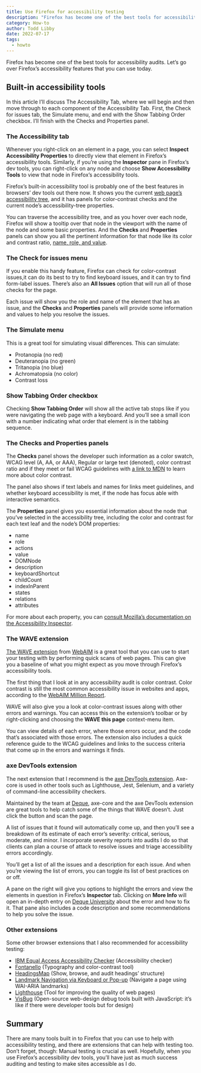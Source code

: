 ```yaml
---
title: Use Firefox for accessibility testing
description: "Firefox has become one of the best tools for accessibility audits. Let’s go over Firefox’s accessibility features that you can use today."
category: How-to
author: Todd Libby
date: 2022-07-17
tags:
  - howto
---
```


Firefox has become one of the best tools for accessibility audits. Let’s go over Firefox’s accessibility features that you can use today.

## Built-in accessibility tools

In this article I’ll discuss The Accessibility Tab, where we will begin and then move through to each component of the Accessibility Tab. First, the Check for issues tab, the Simulate menu, and end with the Show Tabbing Order checkbox. I’ll finish with the Checks and Properties panel.

### The Accessibility tab

Whenever you right-click on an element in a page, you can select **Inspect Accessibility Properties** to directly view that element in Firefox’s accessibility tools. Similarly, if you’re using the **Inspector** pane in Firefox’s dev tools, you can right-click on any node and choose **Show Accessibility Tools** to view that node in Firefox’s accessibility tools.

Firefox’s built-in accessibility tool is probably one of the best features in browsers’ dev tools out there now. It shows you the current [web page’s accessibility tree](https://www.tpgi.com/the-browser-accessibility-tree/), and it has panels for color-contrast checks and the current node’s accessibility-tree properties.

You can traverse the accessibility tree, and as you hover over each node, Firefox will show a tooltip over that node in the viewport with the name of the node and some basic properties. And the **Checks** and **Properties** panels can show you all the pertinent information for that node like its color and contrast ratio, [name, role, and value](https://holistica11y.com/wcag-4-1-2-name-role-value-level-a/).

### The Check for issues menu

If you enable this handy feature, Firefox can check for color-contrast issues,it can do its best to try to find keyboard issues, and it can try to find form-label issues. There’s also an **All Issues** option that will run all of those checks for the page.

Each issue will show you the role and name of the element that has an issue, and the **Checks** and **Properties** panels will provide some information and values to help you resolve the issues.

### The Simulate menu

This is a great tool for simulating visual differences. This can simulate:

- Protanopia (no red)
- Deuteranopia (no green)
- Tritanopia (no blue)
- Achromatopsia (no color)
- Contrast loss

### Show Tabbing Order checkbox

Checking **Show Tabbing Order** will show all the active tab stops like if you were navigating the web page with a keyboard. And you’ll see a small icon with a number indicating what order that element is in the tabbing sequence.

### The Checks and Properties panels

The **Checks** panel shows the developer such information as a color swatch, WCAG level (A, AA, or AAA), Regular or large text (denoted), color contrast ratio and if they meet or fail WCAG guidelines with [a link to MDN](https://developer.mozilla.org/en-US/docs/Web/Accessibility/Understanding_WCAG/Perceivable/Color_contrast) to learn more about color contrast.

The panel also shows if text labels and names for links meet guidelines, and whether keyboard accessibility is met, if the node has focus able with interactive semantics.

The **Properties** panel gives you essential information about the node that you’ve selected in the accessibility tree, including the color and contrast for each text leaf and the node’s DOM properties:

- name
- role
- actions
- value
- DOMNode
- description
- keyboardShortcut
- childCount
- indexInParent
- states
- relations
- attributes

For more about each property, you can [consult Mozilla’s documentation on the Accessibility Inspector](https://firefox-source-docs.mozilla.org/devtools-user/accessibility_inspector/).

### The WAVE extension

[The WAVE extension](https://wave.webaim.org/extension/) from [WebAIM](https://webaim.org/) is a great tool that you can use to start your testing with by performing quick scans of web pages. This can give you a baseline of what you might expect as you move through Firefox’s accessibility tools.

The first thing that I look at in any accessibility audit is color contrast. Color contrast is still the most common accessibility issue in websites and apps, according to the [WebAIM Million Report](https://webaim.org/projects/million/).

WAVE will also give you a look at color-contrast issues along with other errors and warnings. You can access this on the extension’s toolbar or by right-clicking and choosing the **WAVE this page** context-menu item.

You can view details of each error, where those errors occur, and the code that’s associated with those errors. The extension also includes a quick reference guide to the WCAG guidelines and links to the success criteria that come up in the errors and warnings it finds.

### axe DevTools extension

The next extension that I recommend is the [axe DevTools extension](https://deque.com/axe/devtools/). Axe-core is used in other tools such as Lighthouse, Jest, Selenium, and a variety of command-line accessibility checkers.

Maintained by the team at [Deque](https://www.deque.com), axe-core and the axe DevTools extension are great tools to help catch some of the things that WAVE doesn’t. Just click the button and scan the page.

A list of issues that it found will automatically come up, and then you’ll see a breakdown of its estimate of each error’s severity: critical, serious, moderate, and minor. I incorporate severity reports into audits I do so that clients can plan a course of attack to resolve issues and triage accessibility errors accordingly.

You’ll get a list of all the issues and a description for each issue. And when you’re viewing the list of errors, you can toggle its list of best practices on or off.

A pane on the right will give you options to highlight the errors and view the elements in question in Firefox’s **Inspector** tab. Clicking on **More Info** will open an in-depth entry on [Deque University](https://dequeuniversity.com/) about the error and how to fix it. That pane also includes a code description and some recommendations to help you solve the issue.

### Other extensions

Some other browser extensions that I also recommended for accessibility testing:

- [IBM Equal Access Accessibility Checker](https://www.ibm.com/able/toolkit/tools) (Accessibility checker)
- [Fontanello](https://fontanello.app/) (Typography and color-contrast tool)
- [HeadingsMap](https://github.com/dzc34/headingsMap) (Show, browse, and audit headings’ structure)
- [Landmark Navigation via Keyboard or Pop-up](https://www.tpgi.com/enabling-landmark-based-keyboard-navigation-in-firefox/) (Navigate a page using WAI-ARIA landmarks)
- [Lighthouse](https://addons.mozilla.org/en-US/firefox/addon/google-lighthouse/) (Tool for improving the quality of web pages)
- [VisBug](https://addons.mozilla.org/en-US/firefox/addon/visbug/) (Open-source web-design debug tools built with JavaScript: ​it’s like if there were developer tools but for design)

## Summary

There are many tools built in to Firefox that you can use to help with accessibility testing, and there are extensions that can help with testing too. Don’t forget, though: Manual testing is crucial as well. Hopefully, when you use Firefox’s accessibility dev tools, you’ll have just as much success auditing and testing to make sites accessible as I do.
